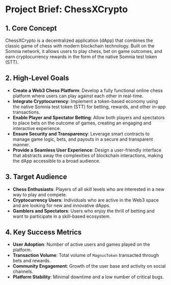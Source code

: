 # Project Brief: ChessXCrypto

## 1. Core Concept

ChessXCrypto is a decentralized application (dApp) that combines the classic game of chess with modern blockchain technology. Built on the Somnia network, it allows users to play chess, bet on game outcomes, and earn cryptocurrency rewards in the form of the native Somnia test token (STT).

## 2. High-Level Goals

*   **Create a Web3 Chess Platform**: Develop a fully functional online chess platform where users can play against each other in real-time.
*   **Integrate Cryptocurrency**: Implement a token-based economy using the native Somnia test token (STT) for betting, rewards, and other in-app transactions.
*   **Enable Player and Spectator Betting**: Allow both players and spectators to place bets on the outcome of games, creating an engaging and interactive experience.
*   **Ensure Security and Transparency**: Leverage smart contracts to manage game logic, bets, and payouts in a secure and transparent manner.
*   **Provide a Seamless User Experience**: Design a user-friendly interface that abstracts away the complexities of blockchain interactions, making the dApp accessible to a broad audience.

## 3. Target Audience

*   **Chess Enthusiasts**: Players of all skill levels who are interested in a new way to play and compete.
*   **Cryptocurrency Users**: Individuals who are active in the Web3 space and are looking for new and innovative dApps.
*   **Gamblers and Spectators**: Users who enjoy the thrill of betting and want to participate in a skill-based ecosystem.

## 4. Key Success Metrics

*   **User Adoption**: Number of active users and games played on the platform.
*   **Transaction Volume**: Total volume of `MagnusToken` transacted through bets and rewards.
*   **Community Engagement**: Growth of the user base and activity on social channels.
*   **Platform Stability**: Minimal downtime and a low number of critical bugs.
